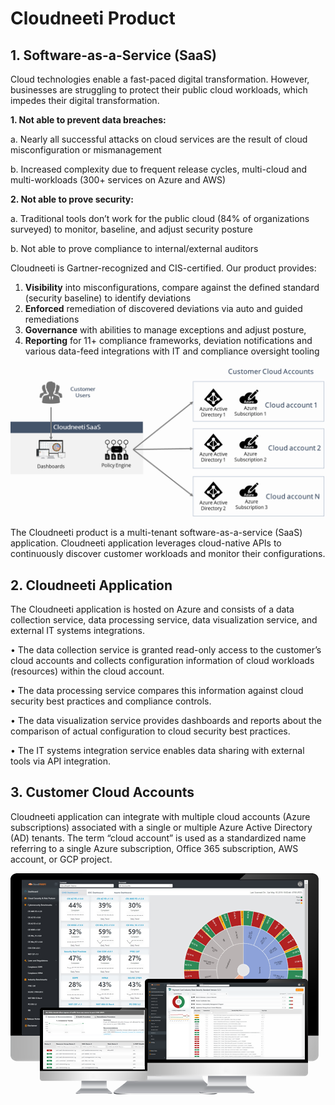 # Cloudneeti Product

## **1.	Software-as-a-Service (SaaS)**
Cloud technologies enable a fast-paced digital transformation. However, businesses are struggling to protect their public cloud workloads, which impedes their digital transformation. 

**1.	Not able to prevent data breaches:**

a.	Nearly all successful attacks on cloud services are the result of cloud misconfiguration or mismanagement

b.	Increased complexity due to frequent release cycles, multi-cloud and multi-workloads (300+ services on Azure and AWS)

**2.	Not able to prove security:**

a.	Traditional tools don’t work for the public cloud (84% of organizations surveyed) to monitor, baseline, and adjust security posture

b.	Not able to prove compliance to internal/external auditors

Cloudneeti is Gartner-recognized and CIS-certified. Our product provides:

1.	**Visibility** into misconfigurations, compare against the defined standard (security baseline) to identify deviations
2.	**Enforced** remediation of discovered deviations via auto and guided remediations
3.	**Governance** with abilities to manage exceptions and adjust posture, 
4.	**Reporting** for 11+ compliance frameworks, deviation notifications and various data-feed integrations with IT and compliance oversight tooling 

![Cloudneeti Dashboard](.././images/productOverview/productOverview1.png#thumbnail)

The Cloudneeti product is a multi-tenant software-as-a-service (SaaS) application. Cloudneeti application leverages cloud-native APIs to continuously discover customer workloads and monitor their configurations. 

## **2.	Cloudneeti Application**

The Cloudneeti application is hosted on Azure and consists of a data collection service, data processing service, data visualization service, and external IT systems integrations. 

•	The data collection service is granted read-only access to the customer’s cloud accounts and collects configuration information of cloud workloads (resources) within the cloud account. 

•	The data processing service compares this information against cloud security best practices and compliance controls. 

•	The data visualization service provides dashboards and reports about the comparison of actual configuration to cloud security best practices.

•	The IT systems integration service enables data sharing with external tools via API integration.

## **3.	Customer Cloud Accounts**
Cloudneeti application can integrate with multiple cloud accounts (Azure subscriptions) associated with a single or multiple Azure Active Directory (AD) tenants. The term “cloud account” is used as a standardized name referring to a single Azure subscription, Office 365 subscription, AWS account, or GCP project.

![Cloudneeti - Customer Cloud Accounts](.././images/productOverview/productOverview2.png#thumbnail)

 

